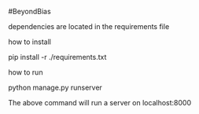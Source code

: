 #BeyondBias

dependencies are located in the requirements file

how to install

pip install -r ./requirements.txt


how to run

python manage.py runserver

The above command will run a server on localhost:8000
